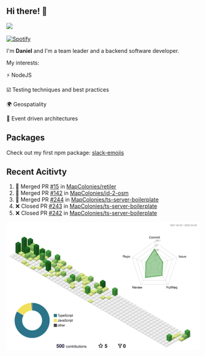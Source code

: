 ## Hi there! 👋

<p>
  <img src="https://github-readme-stats.vercel.app/api?username=syncush&theme=tokyonight">
</p>

[![Spotify](https://novatorem-rust.vercel.app/api/spotify)](https://open.spotify.com/user/syncush)

I'm **Daniel** and I'm a team leader and a backend software developer.

My interests:

⚡ NodeJS

☑️ Testing techniques and best practices

🌍 Geospatiality

🧠 Event driven architectures

## Packages
Check out my first npm package: [slack-emojis](https://www.npmjs.com/package/slack-emojis)

## Recent Acitivty
<!--START_SECTION:activity-->
1. 🎉 Merged PR [#15](https://github.com/MapColonies/retiler/pull/15) in [MapColonies/retiler](https://github.com/MapColonies/retiler)
2. 🎉 Merged PR [#142](https://github.com/MapColonies/id-2-osm/pull/142) in [MapColonies/id-2-osm](https://github.com/MapColonies/id-2-osm)
3. 🎉 Merged PR [#244](https://github.com/MapColonies/ts-server-boilerplate/pull/244) in [MapColonies/ts-server-boilerplate](https://github.com/MapColonies/ts-server-boilerplate)
4. ❌ Closed PR [#243](https://github.com/MapColonies/ts-server-boilerplate/pull/243) in [MapColonies/ts-server-boilerplate](https://github.com/MapColonies/ts-server-boilerplate)
5. ❌ Closed PR [#242](https://github.com/MapColonies/ts-server-boilerplate/pull/242) in [MapColonies/ts-server-boilerplate](https://github.com/MapColonies/ts-server-boilerplate)
<!--END_SECTION:activity-->

![contrib](./profile-3d-contrib/profile-green-animate.svg)
